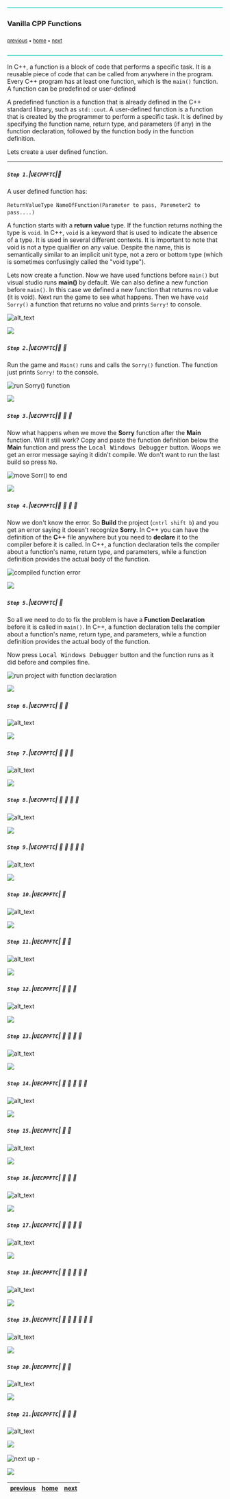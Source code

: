![](../images/line3.png)

### Vanilla CPP Functions

<sub>[previous](../) • [home](../README.md#user-content-ue5-cpp-functions--templates--classes) • [next](../)</sub>

![](../images/line3.png)

In C++, a function is a block of code that performs a specific task. It is a reusable piece of code that can be called from anywhere in the program. Every C++ program has at least one function, which is the `main()` function. A function can be predefined or user-defined

A predefined function is a function that is already defined in the C++ standard library, such as `std::cout`. A user-defined function is a function that is created by the programmer to perform a specific task. It is defined by specifying the function name, return type, and parameters (if any) in the function declaration, followed by the function body in the function definition.

Lets create a user defined function.
<br>

---

##### `Step 1.`\|`UECPPFTC`|:small_blue_diamond:

A user defined function has:

```ReturnValueType NameOfFunction(Parameter to pass, Paremeter2 to pass....)```

A function starts with a **return value** type.  If the function returns nothing the type is `void`. In C++, `void` is a keyword that is used to indicate the absence of a type. It is used in several different contexts. It is important to note that void is not a type qualifier on any value. Despite the name, this is semantically similar to an implicit unit type, not a zero or bottom type (which is sometimes confusingly called the "void type").

Lets now create a function. Now we have used functions before `main()` but visual studio runs **main()** by default.  We can also define a new function before `main()`.  In this case we defined a new function that returns no value (it is void).  Next run the game to see what happens. Then we have `void Sorry()` a function that returns no value and prints `Sorry!` to console.

![alt_text](images/basicFunction.png)

![](../images/line2.png)

##### `Step 2.`\|`UECPPFTC`|:small_blue_diamond: :small_blue_diamond: 

 Run the game and `Main()` runs and calls the `Sorry()` function.  The function just prints `Sorry!` to the console.

![run Sorry() function](images/sorryToConsole.png)

![](../images/line2.png)

##### `Step 3.`\|`UECPPFTC`|:small_blue_diamond: :small_blue_diamond: :small_blue_diamond:

Now what happens when we move the **Sorry** function after the **Main** function.  Will it still work?  Copy and paste the function definition below the **Main** function and press the <kbd>Local Windows Debugger</kbd> button. Woops we get an error message saying it didn't compile.  We don't want to run the last build so press <kbd>No</kbd>.

![ move Sorr() to end](images/moveSorryAfterMain.png)

![](../images/line2.png)

##### `Step 4.`\|`UECPPFTC`|:small_blue_diamond: :small_blue_diamond: :small_blue_diamond: :small_blue_diamond:

Now we don't know the error.  So **Build** the project (`cntrl shift b`) and you get an error saying it doesn't recognize **Sorry**. In C++ you can have the definition of the **C++** file anywhere but you need to **declare** it to the compiler before it is called. In C++, a function declaration tells the compiler about a function's name, return type, and parameters, while a function definition provides the actual body of the function.

![compiled function error](images/identifierNotFound.png)

![](../images/line2.png)

##### `Step 5.`\|`UECPPFTC`| :small_orange_diamond:

So all we need to do to fix the problem is have a **Function Declaration** before it is called in `main()`.  In C++, a function declaration tells the compiler about a function's name, return type, and parameters, while a function definition provides the actual body of the function.

Now press <kbd>Local Windows Debugger</kbd> button and the function runs as it did before and compiles fine.

![run project with function declaration](images/functionDeclaration.png)

![](../images/line2.png)

##### `Step 6.`\|`UECPPFTC`| :small_orange_diamond: :small_blue_diamond:

![alt_text](images/.png)

![](../images/line2.png)

##### `Step 7.`\|`UECPPFTC`| :small_orange_diamond: :small_blue_diamond: :small_blue_diamond:

![alt_text](images/.png)

![](../images/line2.png)

##### `Step 8.`\|`UECPPFTC`| :small_orange_diamond: :small_blue_diamond: :small_blue_diamond: :small_blue_diamond:

![alt_text](images/.png)

![](../images/line2.png)

##### `Step 9.`\|`UECPPFTC`| :small_orange_diamond: :small_blue_diamond: :small_blue_diamond: :small_blue_diamond: :small_blue_diamond:

![alt_text](images/.png)

![](../images/line2.png)

##### `Step 10.`\|`UECPPFTC`| :large_blue_diamond:

![alt_text](images/.png)

![](../images/line2.png)

##### `Step 11.`\|`UECPPFTC`| :large_blue_diamond: :small_blue_diamond: 

![alt_text](images/.png)

![](../images/line2.png)

##### `Step 12.`\|`UECPPFTC`| :large_blue_diamond: :small_blue_diamond: :small_blue_diamond: 

![alt_text](images/.png)

![](../images/line2.png)

##### `Step 13.`\|`UECPPFTC`| :large_blue_diamond: :small_blue_diamond: :small_blue_diamond:  :small_blue_diamond: 

![alt_text](images/.png)

![](../images/line2.png)

##### `Step 14.`\|`UECPPFTC`| :large_blue_diamond: :small_blue_diamond: :small_blue_diamond: :small_blue_diamond:  :small_blue_diamond: 

![alt_text](images/.png)

![](../images/line2.png)

##### `Step 15.`\|`UECPPFTC`| :large_blue_diamond: :small_orange_diamond: 

![alt_text](images/.png)

![](../images/line2.png)

##### `Step 16.`\|`UECPPFTC`| :large_blue_diamond: :small_orange_diamond:   :small_blue_diamond: 

![alt_text](images/.png)

![](../images/line2.png)

##### `Step 17.`\|`UECPPFTC`| :large_blue_diamond: :small_orange_diamond: :small_blue_diamond: :small_blue_diamond:

![alt_text](images/.png)

![](../images/line2.png)

##### `Step 18.`\|`UECPPFTC`| :large_blue_diamond: :small_orange_diamond: :small_blue_diamond: :small_blue_diamond: :small_blue_diamond:

![alt_text](images/.png)

![](../images/line2.png)

##### `Step 19.`\|`UECPPFTC`| :large_blue_diamond: :small_orange_diamond: :small_blue_diamond: :small_blue_diamond: :small_blue_diamond: :small_blue_diamond:

![alt_text](images/.png)

![](../images/line2.png)

##### `Step 20.`\|`UECPPFTC`| :large_blue_diamond: :large_blue_diamond:

![alt_text](images/.png)

![](../images/line2.png)

##### `Step 21.`\|`UECPPFTC`| :large_blue_diamond: :large_blue_diamond: :small_blue_diamond:

![alt_text](images/.png)

![](../images/line.png)

<!-- <img src="https://via.placeholder.com/1000x100/45D7CA/000000/?text=Next Up - ADD NEXT PAGE"> -->

![next up - ](images/banner.png)

![](../images/line.png)

| [previous](../)| [home](../README.md#user-content-ue5-cpp-functions--templates--classes) | [next](../)|
|---|---|---|
